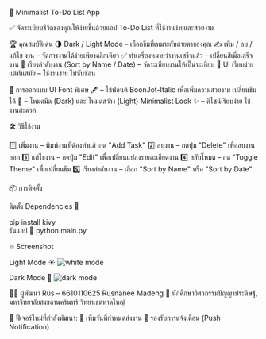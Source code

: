 📌 Minimalist To-Do List App

✅ จัดระเบียบชีวิตของคุณให้ง่ายขึ้นด้วยแอป To-Do List ที่ใช้งานง่ายและสวยงาม


🏆 คุณสมบัติเด่น
🌗 Dark / Light Mode – เลือกธีมที่เหมาะกับสายตาของคุณ
✍️ เพิ่ม / ลบ / แก้ไข งาน – จัดการงานได้ง่ายเพียงคลิกเดียว
✅ ทำเครื่องหมายว่างานเสร็จแล้ว – เปลี่ยนสีเมื่อเสร็จงาน
🔄 เรียงลำดับงาน (Sort by Name / Date) – จัดระเบียบงานให้เป็นระเบียบ
🚀 UI เรียบง่ายแต่ทันสมัย – ใช้งานง่าย ไม่ซับซ้อน

🎨 การออกแบบ UI
Font พิเศษ 🖋 – ใช้ฟอนต์ BoonJot-Italic เพื่อเพิ่มความสวยงาม
เปลี่ยนธีมได้ 🎨 – โหมดมืด (Dark) และ โหมดสว่าง (Light)
Minimalist Look ✨ – ดีไซน์เรียบง่าย ใช้งานสะดวก

🛠 วิธีใช้งาน

1️⃣ เพิ่มงาน – พิมพ์งานที่ต้องทำแล้วกด "Add Task"
2️⃣ ลบงาน – กดปุ่ม "Delete" เพื่อลบงานออก
3️⃣ แก้ไขงาน – กดปุ่ม "Edit" เพื่อเปลี่ยนแปลงรายละเอียดงาน
4️⃣ สลับโหมด – กด "Toggle Theme" เพื่อเปลี่ยนธีม
5️⃣ เรียงลำดับงาน – เลือก "Sort by Name" หรือ "Sort by Date"

📦 การติดตั้ง

ติดตั้ง Dependencies 🔧

pip install kivy  
รันแอป 🚀
python main.py  

🔥 Screenshot

Light Mode ☀
![white mode](https://github.com/user-attachments/assets/aca95ee7-dd60-4b69-a0fa-351139fac1ee)

Dark Mode 🌙
![dark mode](https://github.com/user-attachments/assets/c124d86a-ed54-461e-856f-da7f7fcb7485)





👨‍💻 ผู้พัฒนา
Rus – 6610110625 Rusnanee Madeng
🏫 นักศึกษาวิศวกรรมปัญญาประดิษฐ์, มหาวิทยาลัยสงขลานครินทร์ วิทยาเขตหาดใหญ่



📌 ฟีเจอร์ใหม่ที่กำลังพัฒนา:
📅 เพิ่มวันที่กำหนดส่งงาน
📲 รองรับการแจ้งเตือน (Push Notification)
